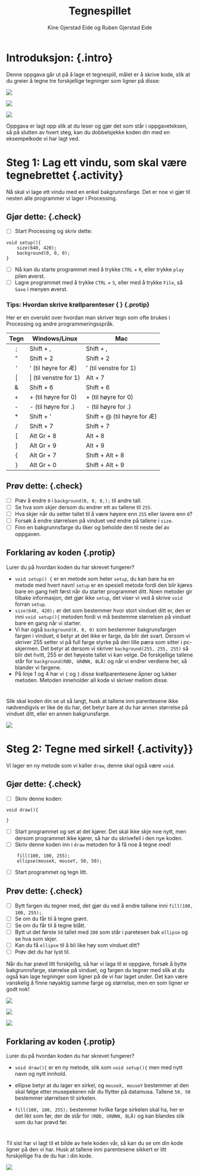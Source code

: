 ﻿---
title: Tegnespillet
level: 1
author: Kine Gjerstad Eide og Ruben Gjerstad Eide
language: nb
tags:
    topic: [text_based]
    subject: [mathematics, programming]
    grade: [junior, senior]
---

# Introduksjon: {.intro}

Denne oppgava går ut på å lage et tegnespill, målet er å skrive kode, slik at du greier å tegne tre forskjellige tegninger som ligner på disse:

![](Gulsol.png)

![](gronttre.png)

![](tofjes.png)

Oppgava er lagt opp slik at du leser og gjør det som står i oppgaveteksen, så på slutten av hvert steg, kan du dobbelsjekke koden din med en eksempelkode vi har lagt ved.


# Steg 1: Lag ett vindu, som skal være tegnebrettet {.activity}

Nå skal vi lage ett vindu med en enkel bakgrunnsfarge. Det er noe vi gjør til nesten alle programmer vi lager i Processing.

## Gjør dette: {.check}

- [ ] Start Processing og skriv dette:

```processing
void setup(){
	size(640, 420);
	background(0, 0, 0);
}
```
- [ ] Nå kan du starte programmet med å trykke `CTRL` + `R`, eller trykke `play` pilen øverst.
- [ ] Lagre programmet med å trykke `CTRL` + `S`, eller med å trykke `File`, så `Save` i menyen øverst.

### Tips: Hvordan skrive krøllparenteser { } {.protip}

Her er en oversikt over hvordan man skriver tegn som ofte brukes
i Processing og andre programmeringsspråk.

| Tegn | Windows/Linux          | Mac                         |
|:----:| ---------------------- | --------------------------- |
| ;    | Shift + ,              | Shift + ,                   |
| "    | Shift + 2              | Shift + 2                   |
| \'   | \' (til høyre for Æ)   | \' (til venstre for 1)      |
| \|   | \| (til venstre for 1) | Alt + 7                     |
| \&   | Shift + 6              | Shift + 6                   |
| +    | + (til høyre for 0)    | + (til høyre for 0)         |
| -    | - (til høyre for .)    | - (til høyre for .)         |
| *    | Shift + '              | Shift + @ (til høyre for Æ) |
| /    | Shift + 7              | Shift + 7                   |
| \[   | Alt Gr + 8             | Alt + 8                     |
| \]   | Alt Gr + 9             | Alt + 9                     |
| {    | Alt Gr + 7             | Shift + Alt + 8             |
| }    | Alt Gr + 0             | Shift + Alt + 9             |

## Prøv dette: {.check}

- [ ] Prøv å endre `0` i `background(0, 0, 0,);` til andre tall.
- [ ] Se hva som skjer dersom du endrer ett av tallene til `255`.
- [ ] Hva skjer når du setter tallet til å være høyere enn `255` eller lavere enn `0`?
- [ ] Forsøk å endre størrelsen på vinduet ved endre på tallene i `size`.
- [ ] Finn en bakgrunnsfarge du liker og beholde den til neste del av oppgaven.

## Forklaring av koden {.protip}

Lurer du på hvordan koden du har skrevet fungerer?

-	`void setup() {` er en metode som heter `setup`, du kan bare ha en metode med hvert navn! `setup` er en spesiell metode fordi den blir kjøres bare en gang helt først når du starter programmet ditt. Noen metoder gir tilbake informasjon, det gjør ikke `setup`, det viser vi ved å skrive `void` forran `setup`.
-	`size(640, 420);` er det som bestemmer hvor stort vinduet ditt er, den er inni `void setup(){` metoden fordi vi må bestemme størrelsen på vinduet bare en gang når vi starter.
-	Vi har også `background(0, 0, 0)` som bestemmer bakgrunsfargen fargen i vinduet, `0` betyr at det ikke er farge, da blir det svart. Dersom vi skriver 255 setter vi på full farge styrke på den lille pæra som sitter i pc-skjermen. Det betyr at dersom vi skriver `background(255, 255, 255)` så blir det hvitt, 255 er det høyeste tallet vi kan velge. De forskjellige tallene står for `background(RØD, GRØNN, BLÅ)` og når vi endrer verdiene her, så blander vi fargene.
-	På linje 1 og 4 har vi `{` og `}` disse krøllparentesene åpner og lukker metoden. Metoden inneholder all kode vi skriver mellom disse.

#
Slik skal koden din se ut så langt, husk at tallene inni parentesene ikke nødvendigvis er like de du har, det betyr bare at du har annen størrelse på vinduet ditt, eller en annen bakgrunsfarge.

![](steg1.png)

# Steg 2: Tegne med sirkel! {.activity}}

Vi lager en ny metode som vi kaller `draw`, denne skal også være `void`.

## Gjør dette: {.check}
- [ ] Skriv denne koden:
```processing
void draw(){

}
```
- [ ] Start programmet og set at det kjører. Det skal ikke skje noe nytt, men dersom programmet ikke kjører, så har du skrivefeil i den nye koden.
- [ ] Skriv denne koden inn i `draw` metoden for å få noe å tegne med!
```processing
	fill(100, 100, 255);
	ellipse(mouseX, mouseY, 50, 50);
```
- [ ] Start programmet og tegn litt.

## Prøv dette: {.check}
- [ ] Bytt fargen du tegner med, det gjør du ved å endre tallene inni `fill(100, 100, 255);`.
- [ ] Se om du får til å tegne grønt.
- [ ] Se om du får til å tegne blått.
- [ ] Bytt ut det første `50` tallet med `200` som står i paretesen bak `ellipse` og se hva som skjer.
- [ ] Kan du få `ellipse` til å bli like høy som vinduet ditt?
- [ ] Prøv det du har lyst til.

Når du har prøvd litt forskjellig, så har vi laga til ei oppgave, forsøk å bytte bakgrunnsfarge, størrelse på vinduet, og fargen du tegner med slik at du også kan lage tegninger som ligner på de vi har laget under. Det kan være vanskelig å finne nøyaktig samme farge og størrelse, men en som ligner er godt nok!

![](Gulsol.png)

![](gronttre.png)

![](tofjes.png)


## Forklaring av koden {.protip}

Lurer du på hvordan koden du har skrevet fungerer?

-	`void draw(){` er en ny metode, slik som `void setup(){` men med nytt
	navn og nytt innhold.

-	ellipse betyr at du lager en sirkel, og `mouseX, mouseY` bestemmer at den skal følge
	etter musepekeren når du flytter på datamusa. Tallene `50, 50` bestemmer størrelsen
	til sirkelen.

-	`fill(100, 100, 255);` bestemmer hvilke farge sirkelen skal ha, her er det
	likt som før, der de står for `(RØD, GRØNN, BLÅ)` og kan blandes slik som du
	har prøvd før.

#
Til sist har vi lagt til et bilde av hele koden vår, så kan du se om din kode ligner på den vi har. Husk at tallene inni parentesene sikkert er litt forskjellige fra de du har i din kode.

![](helekoden.png)
